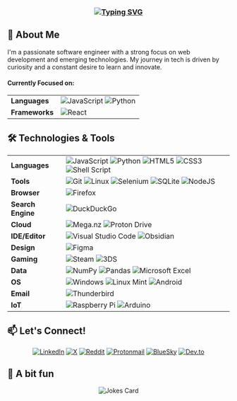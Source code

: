 ### <div align="center">[![Typing SVG](https://readme-typing-svg.demolab.com?font=Fira+Code&weight=500&pause=1000&center=true&vCenter=true&width=435&lines=Hey!+I'm+Berkay+%F0%9F%91%8B;Developer+%7C+Computer+Enthusiast)](https://git.io/typing-svg)</div>

## 📝 About Me
I'm a passionate software engineer with a strong focus on web development and emerging technologies. My journey in tech is driven by curiosity and a constant desire to learn and innovate.

#### Currently Focused on:
<table>
  <tr>
    <td><strong>Languages</strong></td>
    <td>
      <img src="https://img.shields.io/badge/javascript-%23323330.svg?style=for-the-badge&logo=javascript&logoColor=%23F7DF1E" alt="JavaScript">
      <img src="https://img.shields.io/badge/python-3670A0?style=for-the-badge&logo=python&logoColor=ffdd54" alt="Python">
    </td>
  </tr>
  <tr>
    <td><strong>Frameworks</strong></td>
    <td>
      <img src="https://img.shields.io/badge/react-%2320232a.svg?style=for-the-badge&logo=react&logoColor=%2361DAFB" alt="React">
    </td>
  </tr>
</table>

## 🛠️ Technologies & Tools
<table>
  <tr>
    <td><strong>Languages</strong></td>
    <td>
      <img src="https://img.shields.io/badge/javascript-%23323330.svg?style=for-the-badge&logo=javascript&logoColor=%23F7DF1E" alt="JavaScript">
      <img src="https://img.shields.io/badge/python-3670A0?style=for-the-badge&logo=python&logoColor=ffdd54" alt="Python">
      <img src="https://img.shields.io/badge/html5-%23E34F26.svg?style=for-the-badge&logo=html5&logoColor=white" alt="HTML5">
      <img src="https://img.shields.io/badge/css3-%231572B6.svg?style=for-the-badge&logo=css3&logoColor=white" alt="CSS3">
      <img src="https://img.shields.io/badge/shell_script-%23121011.svg?style=for-the-badge&logo=gnu-bash&logoColor=white" alt="Shell Script">
    </td>
  </tr>
  <tr>
    <td><strong>Tools</strong></td>
    <td>
      <img src="https://img.shields.io/badge/git-%23F05033.svg?style=for-the-badge&logo=git&logoColor=white" alt="Git">
      <img src="https://img.shields.io/badge/Linux-FCC624?style=for-the-badge&logo=linux&logoColor=black" alt="Linux">
      <img src="https://img.shields.io/badge/-selenium-%43B02A?style=for-the-badge&logo=selenium&logoColor=white" alt="Selenium">
      <img src="https://img.shields.io/badge/sqlite-%2307405e.svg?style=for-the-badge&logo=sqlite&logoColor=white" alt="SQLite">
      <img src="https://img.shields.io/badge/node.js-6DA55F?style=for-the-badge&logo=node.js&logoColor=white" alt="NodeJS">
    </td>
  </tr>
  <tr>
    <td><strong>Browser</strong></td>
    <td>
      <img src="https://img.shields.io/badge/Firefox-FF7139?style=for-the-badge&logo=Firefox-Browser&logoColor=white" alt="Firefox">
    </td>
  </tr>
  <tr>
    <td><strong>Search Engine</strong></td>
    <td>
      <img src="https://img.shields.io/badge/duckduckgo-de5833?style=for-the-badge&logo=duckduckgo&logoColor=white" alt="DuckDuckGo">
    </td>
  </tr>
  <tr>
    <td><strong>Cloud</strong></td>
    <td>
      <img src="https://img.shields.io/badge/Mega-%23D90007.svg?style=for-the-badge&logo=Mega&logoColor=white" alt="Mega.nz">
      <img src="https://img.shields.io/badge/Proton%20Drive-6d4aff?style=for-the-badge&logo=proton%20drive&logoColor=white" alt="Proton Drive">
    </td>
  </tr>
  <tr>
    <td><strong>IDE/Editor</strong></td>
    <td>
      <img src="https://img.shields.io/badge/Visual%20Studio%20Code-0078d7.svg?style=for-the-badge&logo=visual-studio-code&logoColor=white" alt="Visual Studio Code">
      <img src="https://img.shields.io/badge/Obsidian-%23483699.svg?style=for-the-badge&logo=obsidian&logoColor=white" alt="Obsidian">
    </td>
  </tr>
  <tr>
    <td><strong>Design</strong></td>
    <td>
      <img src="https://img.shields.io/badge/figma-%23F24E1E.svg?style=for-the-badge&logo=figma&logoColor=white" alt="Figma">
    </td>
  </tr>
  <tr>
    <td><strong>Gaming</strong></td>
    <td>
      <img src="https://img.shields.io/badge/steam-%23000000.svg?style=for-the-badge&logo=steam&logoColor=white" alt="Steam">
      <img src="https://img.shields.io/badge/3DS-D12228?style=for-the-badge&logo=nintendo-3ds&logoColor=white" alt="3DS">
    </td>
  </tr>
  <tr>
    <td><strong>Data</strong></td>
    <td>
      <img src="https://img.shields.io/badge/numpy-%23013243.svg?style=for-the-badge&logo=numpy&logoColor=white" alt="NumPy">
      <img src="https://img.shields.io/badge/pandas-%23150458.svg?style=for-the-badge&logo=pandas&logoColor=white" alt="Pandas">
      <img src="https://img.shields.io/badge/Microsoft_Excel-217346?style=for-the-badge&logo=microsoft-excel&logoColor=white" alt="Microsoft Excel">
    </td>
  </tr>
  <tr>
    <td><strong>OS</strong></td>
    <td>
      <img src="https://img.shields.io/badge/Windows-0078D6?style=for-the-badge&logo=windows&logoColor=white" alt="Windows">
      <img src="https://img.shields.io/badge/Linux%20Mint-87CF3E?style=for-the-badge&logo=Linux%20Mint&logoColor=white" alt="Linux Mint">
      <img src="https://img.shields.io/badge/Android-3DDC84?style=for-the-badge&logo=android&logoColor=white" alt="Android">
    </td>
  </tr>
  <tr>
    <td><strong>Email</strong></td>
    <td>
      <img src="https://img.shields.io/badge/Thunderbird-0A84FF.svg?style=for-the-badge&logo=Thunderbird&logoColor=white" alt="Thunderbird">
    </td>
  </tr>
  <tr>
    <td><strong>IoT</strong></td>
    <td>
      <img src="https://img.shields.io/badge/-RaspberryPi-C51A4A?style=for-the-badge&logo=Raspberry-Pi" alt="Raspberry Pi">
      <img src="https://img.shields.io/badge/-Arduino-00979D?style=for-the-badge&logo=Arduino&logoColor=white" alt="Arduino">
    </td>
  </tr>
</table>

## 📫 Let's Connect!
<div align="center">

[![LinkedIn](https://img.shields.io/badge/linkedin-%230077B5.svg?style=for-the-badge&logo=linkedin&logoColor=white)](https://www.linkedin.com/in/berkay-girgin3/)
[![X](https://img.shields.io/badge/X-%23000000.svg?style=for-the-badge&logo=X&logoColor=white)](https://x.com/Gerile_3)
[![Reddit](https://img.shields.io/badge/Reddit-FF4500?style=for-the-badge&logo=reddit&logoColor=white)](https://old.reddit.com/user/Gerile3/)
[![Protonmail](https://img.shields.io/badge/ProtonMail-8B89CC?style=for-the-badge&logo=protonmail&logoColor=white)](mailto:berkay.grgn@proton.me)
[![BlueSky](https://img.shields.io/badge/BlueSky-007FFF?style=for-the-badge&logo=bluesky&logoColor=white)](https://bsky.app/profile/gerile3.bsky.social)
[![Dev.to](https://img.shields.io/badge/dev.to-0A0A0A?style=for-the-badge&logo=dev.to&logoColor=white)](https://dev.to/gerile3)
</div>

## 👻 A bit fun
<!-- HTML -->
<div align="center">
<img src="https://readme-jokes.vercel.app/api?borderColor=%2336BCF7FF" alt="Jokes Card" />
</div>